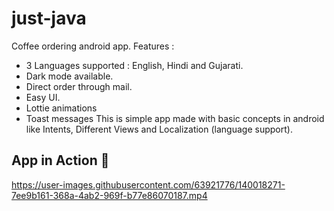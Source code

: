# just-java
Coffee ordering android app.
Features : 
  - 3 Languages supported : English, Hindi and Gujarati.
  - Dark mode available.
  - Direct order through mail.
  - Easy UI.
  - Lottie animations
  - Toast messages
This is simple app made with basic concepts in android like Intents, Different Views and Localization (language support).

## App in Action 🚀 


https://user-images.githubusercontent.com/63921776/140018271-7ee9b161-368a-4ab2-969f-b77e86070187.mp4

